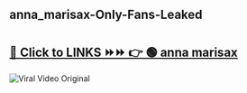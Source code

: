 
 ## anna_marisax-Only-Fans-Leaked

# <h2><a href="https://clipsfans.com/anna_marisax&ref=git">🔗 Click to LINKS ⏩⏩ 👉 🟢 anna marisax </a></h2>

<a href="https://clipsfans.com/anna_marisax&ref=git" rel="nofollow" data-target="animated-image.originalLink"><img src="https://i.ibb.co.com/xMMVF88/686577567.gif" alt="Viral Video Original" style="max-width: 100%; display: inline-block;" data-target="animated-image.originalImage"></a>
